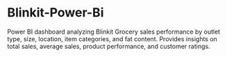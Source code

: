 # Blinkit-Power-Bi
Power BI dashboard analyzing Blinkit Grocery sales performance by outlet type, size, location, item categories, and fat content. Provides insights on total sales, average sales, product performance, and customer ratings.
